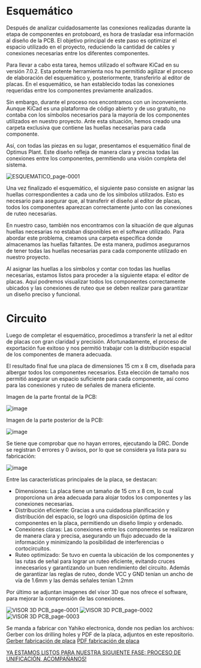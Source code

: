 # Esquemático

Después de analizar cuidadosamente las conexiones realizadas durante la etapa de componentes en protoboard, es hora de trasladar esa información al diseño de la PCB. El objetivo principal de este paso es optimizar el espacio utilizado en el proyecto, reduciendo la cantidad de cables y conexiones necesarias entre los diferentes componentes.

Para llevar a cabo esta tarea, hemos utilizado el software KiCad en su versión 7.0.2. Esta potente herramienta nos ha permitido agilizar el proceso de elaboración del esquemático y, posteriormente, transferirlo al editor de placas. En el esquemático, se han establecido todas las conexiones requeridas entre los componentes previamente analizados.

Sin embargo, durante el proceso nos encontramos con un inconveniente. Aunque KiCad es una plataforma de código abierto y de uso gratuito, no contaba con los símbolos necesarios para la mayoría de los componentes utilizados en nuestro proyecto. Ante esta situación, hemos creado una carpeta exclusiva que contiene las huellas necesarias para cada componente.

Así, con todas las piezas en su lugar, presentamos el esquemático final de Optimus Plant. Este diseño refleja de manera clara y precisa todas las conexiones entre los componentes, permitiendo una visión completa del sistema.

![ESQUEMATICO_page-0001](https://github.com/JU4NR0D/Optimus-Plant/assets/136518038/5fede730-80a6-4ae3-b0b5-82f54e3fd4a4)

Una vez finalizado el esquemático, el siguiente paso consiste en asignar las huellas correspondientes a cada uno de los símbolos utilizados. Esto es necesario para asegurar que, al transferir el diseño al editor de placas, todos los componentes aparezcan correctamente junto con las conexiones de ruteo necesarias.

En nuestro caso, también nos encontramos con la situación de que algunas huellas necesarias no estaban disponibles en el software utilizado. Para abordar este problema, creamos una carpeta específica donde almacenamos las huellas faltantes. De esta manera, pudimos asegurarnos de tener todas las huellas necesarias para cada componente utilizado en nuestro proyecto.

Al asignar las huellas a los símbolos y contar con todas las huellas necesarias, estamos listos para proceder a la siguiente etapa: el editor de placas. Aquí podremos visualizar todos los componentes correctamente ubicados y las conexiones de ruteo que se deben realizar para garantizar un diseño preciso y funcional.




# Circuito

Luego de completar el esquemático, procedimos a transferir la net al editor de placas con gran claridad y precisión. Afortunadamente, el proceso de exportación fue exitoso y nos permitió trabajar con la distribución espacial de los componentes de manera adecuada.

El resultado final fue una placa de dimensiones 15 cm x 8 cm, diseñada para albergar todos los componentes necesarios. Esta elección de tamaño nos permitió asegurar un espacio suficiente para cada componente, así como para las conexiones y ruteo de señales de manera eficiente. 

Imagen de la parte frontal de la PCB:

![image](https://github.com/JU4NR0D/Optimus-Plant/assets/136518038/28c0ac60-3c45-4493-a3ff-0c92351f9c18)


Imagen de la parte posterior de la PCB:

![image](https://github.com/JU4NR0D/Optimus-Plant/assets/136518038/55778da0-a3fd-437e-8115-e8ff97dc1ce1)


Se tiene que comprobar que no hayan errores, ejecutando la DRC. Donde se registran 0 errores y 0 avisos, por lo que se considera ya lista para su fabricación:

![image](https://github.com/JU4NR0D/Optimus-Plant/assets/136518038/efc9c122-430d-4093-ae36-faf441e14645)

Entre las características principales de la placa, se destacan:

- Dimensiones: La placa tiene un tamaño de 15 cm x 8 cm, lo cual proporciona un área adecuada para alojar todos los componentes y las conexiones necesarias.
- Distribución eficiente: Gracias a una cuidadosa planificación y distribución del espacio, se logró una disposición óptima de los componentes en la placa, permitiendo un diseño limpio y ordenado.
- Conexiones claras: Las conexiones entre los componentes se realizaron de manera clara y precisa, asegurando un flujo adecuado de la información y minimizando la posibilidad de interferencias o cortocircuitos.
- Ruteo optimizado: Se tuvo en cuenta la ubicación de los componentes y las rutas de señal para lograr un ruteo eficiente, evitando cruces innecesarios y garantizando un buen rendimiento del circuito. Además de garantizar las reglas de ruteo, donde VCC y GND tenían un ancho de vía de 1.6mm y las demás señales tenían 1.2mm

Por último se adjuntan imagenes del visor 3D que nos ofrece el software, para mejorar la comprensión de las conexiones.

![VISOR 3D PCB_page-0001](https://github.com/JU4NR0D/Optimus-Plant/assets/136518038/8a15eac5-a191-4d69-b954-c35d891e5ee6)
![VISOR 3D PCB_page-0002](https://github.com/JU4NR0D/Optimus-Plant/assets/136518038/7456ea90-84a6-437a-bc3a-c5ecb83dbbae)
![VISOR 3D PCB_page-0003](https://github.com/JU4NR0D/Optimus-Plant/assets/136518038/a54b3aa9-bea5-4b4e-bbb0-2d9887d05cd5)

Se manda a fabricar con Yahiko electronica, donde nos pedían los archivos: Gerber con los drilling holes y PDF de la placa, adjuntos en este repositorio.
[Gerber fabricación de placa](https://github.com/JU4NR0D/Optimus-Plant/tree/main/%F0%9F%AA%B4%203.%20PROCESO%20DE%20UNIFICACI%C3%93N)
[PDF fabricación de placa](https://github.com/JU4NR0D/Optimus-Plant/tree/main/%F0%9F%AA%B4%203.%20PROCESO%20DE%20UNIFICACI%C3%93N)

[YA ESTAMOS LISTOS PARA NUESTRA SIGUIENTE FASE: PROCESO DE UNIFICACIÓN, ACOMPAÑANOS!](https://github.com/JU4NR0D/Optimus-Plant/tree/main/%F0%9F%AA%B4%203.%20PROCESO%20DE%20UNIFICACI%C3%93N)

